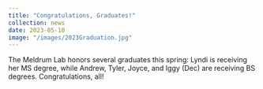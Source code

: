```yaml
---
title: "Congratulations, Graduates!"
collection: news
date: 2023-05-10
image: "/images/2023Graduation.jpg"
---
```


The Meldrum Lab honors several graduates this spring: Lyndi is receiving her MS degree, while Andrew, Tyler, Joyce, and Iggy (Dec) are receiving BS degrees. Congratulations, all!